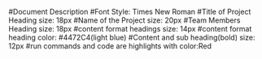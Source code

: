 #Document Description
#Font Style: Times New Roman
#Title of Project Heading size: 18px
#Name of the Project size: 20px
#Team Members Heading size: 18px
#content format headings size: 14px
#content format heading color: #4472C4(light blue)
#Content and sub heading(bold) size: 12px
#run commands and code are highlights with color:Red
